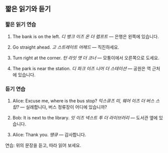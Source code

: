## 짧은 읽기와 듣기

### 짧은 읽기 연습

1. The bank is on the left.
   *디 뱅크 이즈 온 더 렙프트* — 은행은 왼쪽에 있습니다.

2. Go straight ahead.
   *고 스트레이트 어헤드* — 직진하세요.

3. Turn right at the corner.
   *턴 라잇 앳 더 코너* — 모퉁이에서 오른쪽으로 도세요.

4. The park is near the station.
   *디 파크 이즈 니어 더 스테이션* — 공원은 역 근처에 있습니다.

### 듣기 연습

1. Alice: Excuse me, where is the bus stop?
   *익스큐즈 미, 웨어 이즈 더 버스 스탑?* — 실례합니다, 버스 정류장이 어디에 있습니까?

2. Bob: It is next to the library.
   *잇 이즈 넥스트 투 더 라이브러리* — 도서관 옆에 있습니다.

3. Alice: Thank you.
   *땡큐* — 감사합니다.

 연습: 위의 문장을 듣고, 따라 읽어 보세요.